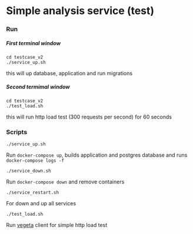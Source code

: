 # Simple analysis service (test)
### Run
##### First terminal window
```
cd testcase_v2
./service_up.sh
```
this will up database, application and run migrations
##### Second termimal window
```
cd testcase_v2
./test_load.sh
```
this will run http load test (300 requests per second) for 60 seconds

### Scripts
```
./service_up.sh
```
Run `docker-compose up`, builds application and postgres database and runs `docker-compose logs -f`
```
./service_down.sh
```
Run `docker-compose down` and remove containers
```
./service_restart.sh
```
For down and up all services
```
./test_load.sh
```
Run [vegeta](https://github.com/tsenart/vegeta) client for simple http load test
